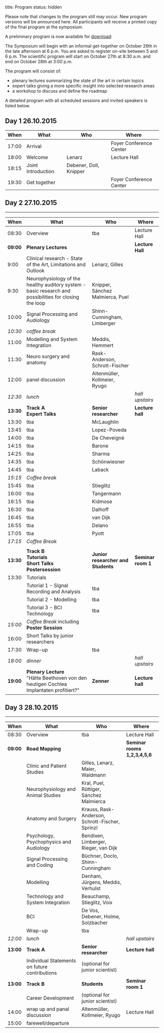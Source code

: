 title: Program
status: hidden

Please note that changes to the program still may occur. New program versions will be announced here.
All participants will receive a printed copy of the final program at the symposium.

A preliminary program is now available for [download](program-cal2015.pdf):

The Symposium will begin with an informal get-together on October 26th in the late afternoon at 6 p.m. You are asked to register on-site between 5 and 6 p.m. 
The scientific program will start on October 27th at 8:30 a.m. and end on October 28th at 3:00 p.m.

The program will consist of:

- plenary lectures summarizing the state of the art in certain topics
- expert talks giving a more specific insight into selected research areas
- a workshop to discuss and define the roadmap 

A detailed program with all scheduled sessions and invited speakers is listed below.


## Day 1 26.10.2015


| When  |  What             | Who                   | Where                 |
|------ |-------------------|-----------------------|-----------------------|
| 17:00 | Arrival           |                       |Foyer Conference Center|
| 18:00 | Welcome           | Lenarz                |Lecture Hall           |
| 18:15 | Joint Introduction| Debener, Doll, Knipper|                       |
| 19:30 | Get together      |                       |Foyer Conference Center|


## Day 2 27.10.2015
------------------

| When | What | Who | Where |
|------ |------             |-----                  |-------             |
| 08:30 | Overview          | tba  |Lecture Hall |
| **09:00** | **Plenary Lectures**|  |**Lecture Hall** |
| 9:00 | Clinical research - State of the Art, Limitations and Outlook |Lenarz, Gilles |  |
| 9:30 | Neurophysiology of the healthy auditory system - basic research and possibilities for closing the loop | Knipper, Sánchez Malmierca, Puel |  |
| 10:00 | Signal Processing and Audiology | Shinn-Cunningham, Limberger|
| *10:30* | *coffee break* |  |  |
| 11:00 | Modelling and System Integration | Meddis, Hemmert | |
| 11:30 | Neuro surgery and anatomy | Rask-Anderson, Schrott-Fischer | |
| 12:00 | panel discussion | Altenmüller, Kollmeier, Ryugo |  |
|*12:30*| *lunch* | | *hall upstairs* |
| **13:30** | **Track A** </br> **Expert Talks** | **Senior researcher** | **Lecture hall** |
| 13:30 | tba | McLaughlin |  |
| 13:45 | tba | Lopez-Poveda |  |
| 14:00 | tba | De Cheveigné |  |
| 14:15 | tba | Barone |  |
| 14:25 | tba | Sharma |  |
| 14:35 | tba | Schönwiesner |  |
| 14:45 | tba | Laback |  |
| *15:15* | *Coffee break* |  |  |
| 15:45 | tba | Stieglitz |  |
| 16:00 | tba | Tangermann |  |
| 16:15 | tba | Kidmose |  |
| 16:30 | tba | Dalhoff |  |
| 16:45 | tba | van Dijk |  |
| 16:55 | tba | Delano |  |
| 17:05 | tba | Pyott |  |
| *17:15* | *Coffee Break* |  |  |
|  |  |  |  |
| **13:30** |**Track B** </br> **Tutorials** </br> **Short Talks** </br> **Postersession** | **Junior researcher and Students** | **Seminar room 1** |
| 13:30 | Tutorials                                 |     |   |
|       | Tutorial 1 - Signal Recording and Analysis| tba  |   |
|       | Tutorial 2 - Modelling                    | tba  |   |
|       | Tutorial 3 - BCI Technology               | tba  |   |
| *15:00* | *Coffee Break* including **Poster Session** |  |  |
| 16:00 | Short Talks by junior researchers |  |  |
| 17:30 | Wrap-up | tba  |  |
| *18:00* | *dinner* |  | *hall upstairs* |
| **19:00** | **Plenary Lecture** </br> "Hätte Beethoven von den heutigen Cochlea Implantaten profitiert?" | **Zenner** | **Lecture hall**|

## Day 3 28.10.2015
------------------

| When  | What              | Who                   | Where             |
|------ |------             |-----                  |-------            |
| 08:30 | Overview          | tba                   | Lecture Hall      |
| **09:00** | **Road Mapping**|  |**Seminar rooms 1,2,3,4,5,6** |
|  | Clinic and Patient Studies | Gilles, Lenarz, Maier, Waldmann  |  |
|  | Neurophysiology and Animal Studies | Kral, Puel, Rüttiger, Sánchez Malmierca |  |
|  | Anatomy and Surgery | Krauss, Rask-Anderson, Schrott-Fischer, Sprinzl |  |
|  | Psychology, Psychophysics and Audiology | Bendixen, Limberger, Rieger, van Dijk |  |
|  | Signal Processing and Coding | Büchner, Doclo, Shinn-Cunningham |  |
|  | Modelling | Denham, Jürgens, Meddis, Verhulst |  |
|  | Technology and System Integration | Beauchamp, Stieglitz, Voix |  |
|  | BCI | De Vos, Debener, Holme, Solzbacher |  |
|  | Wrap-up | tba |  |
|*12:00*| *lunch* | | *hall upstairs* |
| **13:00** |**Track A**| **Senior researcher**| **Lecture hall**|
|           | Individual Statements on future contributions | (optional for junior scientist) |  |
| **13:00** |**Track B** | **Students** | **Seminar room 1** |
|           | Career Development | (optional for junior scientist) |  |
| 14:00 | wrap up and panal discussion | Altenmüller, Kollmeier, Ryugo | Lecture Hall |
| 15:00 | farewell/departure |  |  |
